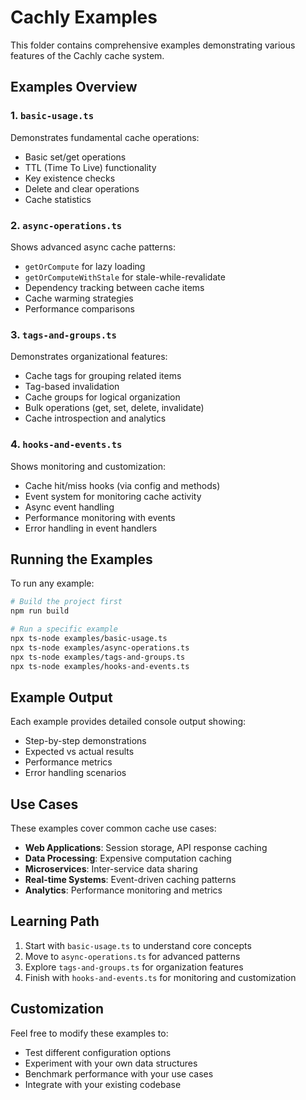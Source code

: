 # Cachly Examples

This folder contains comprehensive examples demonstrating various features of the Cachly cache system.

## Examples Overview

### 1. `basic-usage.ts`
Demonstrates fundamental cache operations:
- Basic set/get operations
- TTL (Time To Live) functionality
- Key existence checks
- Delete and clear operations
- Cache statistics

### 2. `async-operations.ts`
Shows advanced async cache patterns:
- `getOrCompute` for lazy loading
- `getOrComputeWithStale` for stale-while-revalidate
- Dependency tracking between cache items
- Cache warming strategies
- Performance comparisons

### 3. `tags-and-groups.ts`
Demonstrates organizational features:
- Cache tags for grouping related items
- Tag-based invalidation
- Cache groups for logical organization
- Bulk operations (get, set, delete, invalidate)
- Cache introspection and analytics

### 4. `hooks-and-events.ts`
Shows monitoring and customization:
- Cache hit/miss hooks (via config and methods)
- Event system for monitoring cache activity
- Async event handling
- Performance monitoring with events
- Error handling in event handlers

## Running the Examples

To run any example:

```bash
# Build the project first
npm run build

# Run a specific example
npx ts-node examples/basic-usage.ts
npx ts-node examples/async-operations.ts
npx ts-node examples/tags-and-groups.ts
npx ts-node examples/hooks-and-events.ts
```

## Example Output

Each example provides detailed console output showing:
- Step-by-step demonstrations
- Expected vs actual results
- Performance metrics
- Error handling scenarios

## Use Cases

These examples cover common cache use cases:
- **Web Applications**: Session storage, API response caching
- **Data Processing**: Expensive computation caching
- **Microservices**: Inter-service data sharing
- **Real-time Systems**: Event-driven caching patterns
- **Analytics**: Performance monitoring and metrics

## Learning Path

1. Start with `basic-usage.ts` to understand core concepts
2. Move to `async-operations.ts` for advanced patterns
3. Explore `tags-and-groups.ts` for organization features
4. Finish with `hooks-and-events.ts` for monitoring and customization

## Customization

Feel free to modify these examples to:
- Test different configuration options
- Experiment with your own data structures
- Benchmark performance with your use cases
- Integrate with your existing codebase 